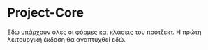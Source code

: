# Project-Core
Εδώ υπάρχουν όλες οι φόρμες και κλάσεις του πρότζεκτ. Η πρώτη λειτουργική έκδοση θα αναπτυχθεί εδώ.
